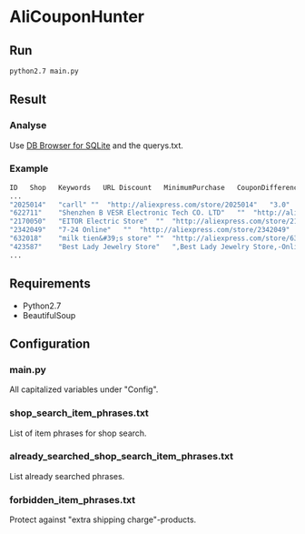 # AliCouponHunter
## Run
```sh
python2.7 main.py
```
## Result
### Analyse
Use [DB Browser for SQLite](http://sqlitebrowser.org/) and the querys.txt.

### Example
```sh
ID   Shop   Keywords   URL Discount   MinimumPurchase   CouponDifference   CheapestItem   CheapestItemPrice   AddedOrUpdated
...
"2025014"	"carll"	""	"http://aliexpress.com/store/2025014"	"3.0"	"15.0"	"12.0"	"ad16 6 dark flower Hard Black Case Cover for Samsung Galaxy s3 s4 s5 mini s6 s7 edge plus "	"1.99"	"2016-09-15 05:18:58.265162"
"622711"	"Shenzhen B VESR Electronic Tech CO. LTD"	""	"http://aliexpress.com/store/622711"	"2.0"	"25.0"	"23.0"	"Luxury Ultra Thin Clear Rubber Plating Electroplating TPU Soft Cover Case For iPhone 6 6S 6 Plus 5 5S SE"	"1.99"	"2016-09-15 05:23:29.253632"
"2170050"	"EITOR Electric Store"	""	"http://aliexpress.com/store/2170050"	"1.0"	"29.0"	"28.0"	"2016 New Hot Black Frame Red"	"1.99"	"2016-09-15 06:42:17.086296"
"2342049"	"7-24 Online"	""	"http://aliexpress.com/store/2342049"	"2.0"	"17.0"	"15.0"	"Creative PC Computer Gamer Gaming Mice Mouse Pad 20"	"1.99"	"2016-09-15 07:59:57.701420"
"632018"	"milk tien&#39;s store"	""	"http://aliexpress.com/store/632018"	"7.0"	"137.0"	"130.0"	"Owl Pattern National Cute Case For Apple iPod Touch 5 Hard Soft Rubber Hybrid Armor Owls Case Cover Screen Portector"	"1.99"	"2016-09-15 08:01:10.038077"
"423587"	"Best Lady Jewelry Store"	",Best Lady Jewelry Store,-Onlineshop"	"http://de.aliexpress.com/store/423587"	"2.0"	"32.0"	"30.0"	"Ladyfirst 2016 New Big Strass Luxus Aussage Geometrischen Kristall Vintage Perlen Ohrstecker Für Frauen Edelstein Schmuck 3388"	"2.39"	"2016-09-10 07:31:14.009000"
...
```

## Requirements
- Python2.7
- BeautifulSoup

## Configuration
### main.py
All capitalized variables under "Config".

### shop_search_item_phrases.txt
List of item phrases for shop search.

### already_searched_shop_search_item_phrases.txt
List already searched phrases.

### forbidden_item_phrases.txt
Protect against "extra shipping charge"-products.

